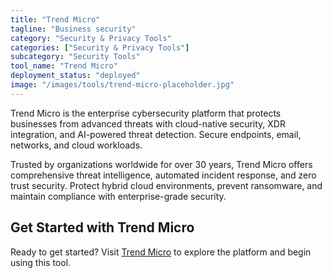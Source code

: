 ```yaml
---
title: "Trend Micro"
tagline: "Business security"
category: "Security & Privacy Tools"
categories: ["Security & Privacy Tools"]
subcategory: "Security Tools"
tool_name: "Trend Micro"
deployment_status: "deployed"
image: "/images/tools/trend-micro-placeholder.jpg"
---
```

Trend Micro is the enterprise cybersecurity platform that protects businesses from advanced threats with cloud-native security, XDR integration, and AI-powered threat detection. Secure endpoints, email, networks, and cloud workloads.

Trusted by organizations worldwide for over 30 years, Trend Micro offers comprehensive threat intelligence, automated incident response, and zero trust security. Protect hybrid cloud environments, prevent ransomware, and maintain compliance with enterprise-grade security.
## Get Started with Trend Micro

Ready to get started? Visit [Trend Micro](https://trendmicro.com) to explore the platform and begin using this tool.
